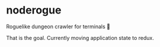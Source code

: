 # noderogue
Roguelike dungeon crawler for terminals :metal:

That is the goal. Currently moving application state to redux.
